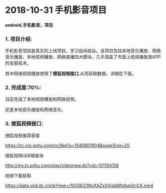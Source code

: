 
# 2018-10-31 手机影音项目
#### android,手机影音，项目


 ### 1. 项目介绍:
手机影音项目是真实的上线项目，学习自尚硅谷。该项目包括本地音乐播放、网络音乐播放、本地视频播放、网络直播四大模块，几乎涵盖了市面上视频播放类APP的全部技术。

其中网络视频播放使用了**搜狐视频接口**,从而获取数据。详细在下面。


  ### 2. 完成度:70%:
目前完成了本地视频播放和网络视频。

还差本地音乐播放和网络音乐。

 ### 3. 搜狐视频接口:
 搜狐视频推荐获取

https://rc.vrs.sohu.com/rc/like?u=1540801904&pageSize=20

搜狐视频id详细查询

http://my.tv.sohu.com/play/videonew.do?vid=101104158

视频下载获取

https://data.vod.itc.cn/ip?new=/10/58/23KcXAZxSVidaWhApp2nCA.mp4


